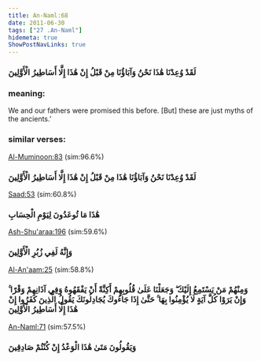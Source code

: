 ```yaml
---
title: An-Naml:68
date: 2011-06-30
tags: ["27 .An-Naml"]
hidemeta: true 
ShowPostNavLinks: true 
---
```

### لَقَدْ وُعِدْنَا هَٰذَا نَحْنُ وَآبَاؤُنَا مِنْ قَبْلُ إِنْ هَٰذَا إِلَّا أَسَاطِيرُ الْأَوَّلِينَ
### meaning: 
We and our fathers were promised this before. [But] these are just myths of the ancients.’
### similar verses: 

[Al-Muminoon:83](/23/83) (sim:96.6%)

### لَقَدْ وُعِدْنَا نَحْنُ وَآبَاؤُنَا هَٰذَا مِنْ قَبْلُ إِنْ هَٰذَا إِلَّا أَسَاطِيرُ الْأَوَّلِينَ

[Saad:53](/38/53) (sim:60.8%)

### هَٰذَا مَا تُوعَدُونَ لِيَوْمِ الْحِسَابِ

[Ash-Shu'araa:196](/26/196) (sim:59.6%)

### وَإِنَّهُ لَفِي زُبُرِ الْأَوَّلِينَ

[Al-An'aam:25](/6/25) (sim:58.8%)

### وَمِنْهُمْ مَنْ يَسْتَمِعُ إِلَيْكَ ۖ وَجَعَلْنَا عَلَىٰ قُلُوبِهِمْ أَكِنَّةً أَنْ يَفْقَهُوهُ وَفِي آذَانِهِمْ وَقْرًا ۚ وَإِنْ يَرَوْا كُلَّ آيَةٍ لَا يُؤْمِنُوا بِهَا ۚ حَتَّىٰ إِذَا جَاءُوكَ يُجَادِلُونَكَ يَقُولُ الَّذِينَ كَفَرُوا إِنْ هَٰذَا إِلَّا أَسَاطِيرُ الْأَوَّلِينَ

[An-Naml:71](/27/71) (sim:57.5%)

### وَيَقُولُونَ مَتَىٰ هَٰذَا الْوَعْدُ إِنْ كُنْتُمْ صَادِقِينَ
